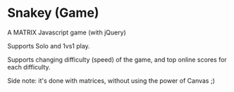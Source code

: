 # Snakey (Game)

A MATRIX Javascript game (with jQuery)

Supports Solo and 1vs1 play.

Supports changing difficulty (speed) of the game, and top online scores for each difficulty.

Side note: it's done with matrices, without using the power of Canvas ;)
